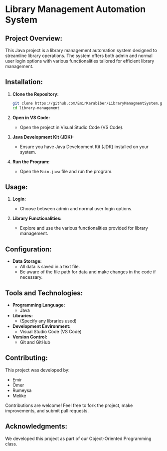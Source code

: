# Library Management Automation System

## Project Overview:
This Java project is a library management automation system designed to streamline library operations. The system offers both admin and normal user login options with various functionalities tailored for efficient library management.

## Installation:
1. **Clone the Repository:**
   ```bash
   git clone https://github.com/EmirKarabiber/LibraryManagmentSystem.git
   cd library-management
   ```

2. **Open in VS Code:**
   - Open the project in Visual Studio Code (VS Code).

3. **Java Development Kit (JDK):**
   - Ensure you have Java Development Kit (JDK) installed on your system.

4. **Run the Program:**
   - Open the `Main.java` file and run the program.

## Usage:
1. **Login:**
   - Choose between admin and normal user login options.

2. **Library Functionalities:**
   - Explore and use the various functionalities provided for library management.

## Configuration:
- **Data Storage:**
  - All data is saved in a text file.
  - Be aware of the file path for data and make changes in the code if necessary.

## Tools and Technologies:
- **Programming Language:**
  - Java
- **Libraries:**
  - (Specify any libraries used)
- **Development Environment:**
  - Visual Studio Code (VS Code)
- **Version Control:**
  - Git and GitHub

## Contributing:
This project was developed by:
- Emir
- Ömer
- Rumeysa
- Melike

Contributions are welcome! Feel free to fork the project, make improvements, and submit pull requests.

## Acknowledgments:
We developed this project as part of our Object-Oriented Programming class.
